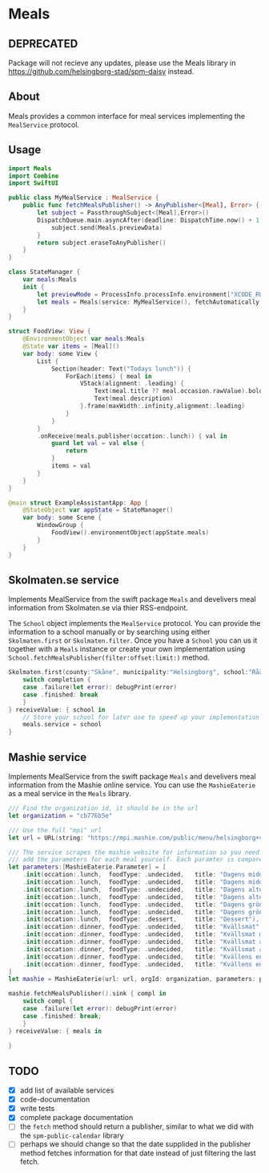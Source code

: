 # Meals
## DEPRECATED
Package will not recieve any updates, please use the Meals library in https://github.com/helsingborg-stad/spm-daisy instead.

## About
Meals provides a common interface for meal services implementing the `MealService` protocol.

## Usage 

```swift
import Meals 
import Combine
import SwiftUI

public class MyMealService : MealService {
    public func fetchMealsPublisher() -> AnyPublisher<[Meal], Error> {
        let subject = PassthroughSubject<[Meal],Error>()
        DispatchQueue.main.asyncAfter(deadline: DispatchTime.now() + 1) {
            subject.send(Meals.previewData)
        }
        return subject.eraseToAnyPublisher()
    }
}

class StateManager {
    var meals:Meals
    init {
        let previewMode = ProcessInfo.processInfo.environment["XCODE_RUNNING_FOR_PREVIEWS"] == "1"
        let meals = Meals(service: MyMealService(), fetchAutomatically: true, previewData: previewMode)
    }
}

struct FoodView: View {
    @EnvironmentObject var meals:Meals
    @State var items = [Meal]()
    var body: some View {
        List {
            Section(header: Text("Todays lunch")) {
                ForEach(items) { meal in
                    VStack(alignment: .leading) {
                        Text(meal.title ?? meal.occasion.rawValue).bold()
                        Text(meal.description)
                    }.frame(maxWidth:.infinity,alignment:.leading)
                }
            }
        }
        .onReceive(meals.publisher(occation:.lunch)) { val in
            guard let val = val else {
                return
            }
            items = val
        }
    }
}

@main struct ExampleAssistantApp: App {
    @StateObject var appState = StateManager()
    var body: some Scene {
        WindowGroup {
            FoodView().environmentObject(appState.meals)
        }
    }
}
```

## Skolmaten.se service
Implements MealService from the swift package `Meals` and develivers meal information from Skolmaten.se via thier RSS-endpoint.

The `School` object implements the `MealService` protocol. You can provide the information to a school manually or by searching using either `Skolmaten.first` or `Skolmaten.filter`.
Once you have a `School` you can us it together with a `Meals` instance or create your own implementation using `School.fetchMealsPublisher(filter:offset:limit:)` method.  

```swift 
Skolmaten.first(county:"Skåne", municipality:"Helsingborg", school:"Råå förskola").sink { completion in
    switch completion {
    case .failure(let error): debugPrint(error)
    case .finished: break
    }
} receiveValue: { school in
    // Store your school for later use to speed up your implementation and remove redundant network requests.
    meals.service = school
}
```


## Mashie service
Implements MealService from the swift package `Meals` and develivers meal information from the Mashie online service. You can use the `MashieEaterie` as a meal service in the `Meals` library.

```swift 
/// Find the organization id, it should be in the url
let organization = "cb776b5e"

/// Use the full "mpi" url 
let url = URL(string: "https://mpi.mashie.com/public/menu/helsingborg+vof/\(organization)?country=se")!

/// The service scrapes the mashie website for information so you need to 
/// add the parameters for each meal yourself. Each paramter is compared to to a meal title in the HTML. 
let parameters:[MashieEaterie.Parameter] = [
    .init(occation:.lunch,  foodType: .undecided,   title: "Dagens middag", tags:[]),
    .init(occation:.lunch,  foodType: .undecided,   title: "Dagens middag mos", tags:[.easyToChew]),
    .init(occation:.lunch,  foodType: .undecided,   title: "Dagens alternativ", tags:[.alternative]),
    .init(occation:.lunch,  foodType: .undecided,   title: "Dagens alternativ mos", tags:[.alternative,.easyToChew]),
    .init(occation:.lunch,  foodType: .undecided,   title: "Dagens gröna", tags:[.vegetarian]),
    .init(occation:.lunch,  foodType: .undecided,   title: "Dagens gröna mos", tags:[.vegetarian,.easyToChew]),
    .init(occation:.lunch,  foodType: .dessert,     title: "Dessert"),
    .init(occation:.dinner, foodType: .undecided,   title: "Kvällsmat", tags:[]),
    .init(occation:.dinner, foodType: .undecided,   title: "Kvällsmat mos", tags:[.easyToChew]),
    .init(occation:.dinner, foodType: .undecided,   title: "Kvällsmat avvikelse veg", tags:[.vegetarian]),
    .init(occation:.dinner, foodType: .undecided,   title: "Kvällsmat avvikelse veg mos", tags:[.vegetarian,.easyToChew]),
    .init(occation:.dinner, foodType: .undecided,   title: "Kvällens enkla", tags:[.simple]),
    .init(occation:.dinner, foodType: .undecided,   title: "Kvällens enkla mos", tags:[.simple,.easyToChew])
]
let mashie = MashieEaterie(url: url, orgId: organization, parameters: parameters)

mashie.fetchMealsPublisher().sink { compl in
    switch compl {
    case .failure(let error): debugPrint(error)
    case .finished: break;
    }
} receiveValue: { meals in
    
}
```


## TODO

- [x] add list of available services
- [x] code-documentation
- [x] write tests
- [x] complete package documentation
- [ ] the `fetch` method should return a publisher, similar to what we did with the `spm-public-calendar` library
- [ ] perhaps we should change so that the date supplided in the publisher method fetches information for that date instead of just filtering the last fetch. 
